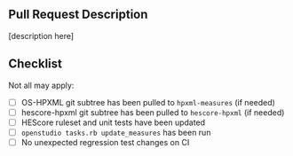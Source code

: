 ## Pull Request Description

[description here]

## Checklist

Not all may apply:

- [ ] OS-HPXML git subtree has been pulled to `hpxml-measures` (if needed)
- [ ] hescore-hpxml git subtree has been pulled to `hescore-hpxml` (if needed)
- [ ] HEScore ruleset and unit tests have been updated
- [ ] `openstudio tasks.rb update_measures` has been run
- [ ] No unexpected regression test changes on CI

